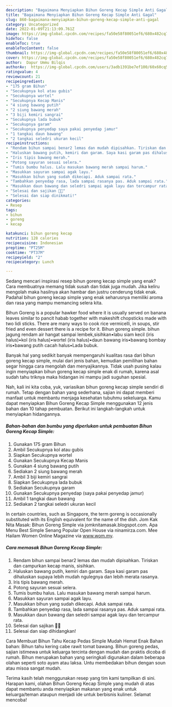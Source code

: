```yaml
---
description: "Bagaimana Menyiapkan Bihun Goreng Kecap Simple Anti Gagal"
title: "Bagaimana Menyiapkan Bihun Goreng Kecap Simple Anti Gagal"
slug: 860-bagaimana-menyiapkan-bihun-goreng-kecap-simple-anti-gagal
category: Uncategorized
date: 2022-01-09T21:13:09.761Z
image: https://img-global.cpcdn.com/recipes/fa50e58f80051ef6/680x482cq70/bihun-goreng-kecap-simple-foto-resep-utama.jpg
hideToc: false
enableToc: true
enableTocContent: false
thumbnail: https://img-global.cpcdn.com/recipes/fa50e58f80051ef6/680x482cq70/bihun-goreng-kecap-simple-foto-resep-utama.jpg
cover: https://img-global.cpcdn.com/recipes/fa50e58f80051ef6/680x482cq70/bihun-goreng-kecap-simple-foto-resep-utama.jpg
author:  Dapur Ummu Bilqis
authorAv:  https://img-global.cpcdn.com/users/3adb1391be7ef100/60x60cq50/avatar.jpg
ratingvalue: 4
reviewcount: 21
recipeingredient:
- "175 gram Bihun"
- "Secukupnya kol atau gubis"
- "Secukupnya wortel"
- "Secukupnya Kecap Manis"
- "4 siung bawang putih"
- "2 siung bawang merah"
- "3 biji kemiri sangrai"
- "Secukupnya lada bubuk"
- "Secukupnya garam"
- "Secukupnya penyedap saya pakai penyedap jamur"
- "1 tangkai daun bawang"
- "2 tangkai seledri ukuran kecil"
recipeinstructions:
- "Rendam bihun sampai benar2 lemas dan mudah dipisahkan. Tiriskan dan campurkan kecap manis, sisihkan."
- "Haluskan bawang putih, kemiri dan garam. Saya kasi garam pas dihaluskan supaya lebih mudah ngulegnya dan lebih merata rasanya."
- "Iris tipis bawang merah."
- "Potong sayuran sesuai selera."
- "Tumis bumbu halus. Lalu masukan bawang merah sampai harum."
- "Masukkan sayuran sampai agak layu."
- "Masukkan bihun yang sudah dikecapi. Aduk sampai rata."
- "Tambahkan penyedap rasa, lada sampai rasanya pas. Aduk sampai rata."
- "Masukkan daun bawang dan seledri sampai agak layu dan tercampur rata."
- "Selesai dan sajikan 🍝🍝"
- "Selesai dan siap dinikmati!"
categories:
- Resep
tags:
- bihun
- goreng
- kecap

katakunci: bihun goreng kecap 
nutrition: 128 calories
recipecuisine: Indonesian
preptime: "PT25M"
cooktime: "PT37M"
recipeyield: "2"
recipecategory: Lunch

---
```



Sedang mencari inspirasi resep bihun goreng kecap simple yang enak? Cara membuatnya memang tidak susah dan tidak juga mudah. Jika keliru mengolah maka hasilnya akan hambar dan justru cenderung tidak enak. Padahal bihun goreng kecap simple yang enak seharusnya memiliki aroma dan rasa yang mampu memancing selera kita.


Bihun Goreng is a popular hawker food where it is usually served on banana leaves similar to pancit habab together with makeshift chopsticks made with two lidi sticks. There are many ways to cook rice vermicelli, in soups, stir fried and even dessert there is a recipe for it. Bihun goreng simple. bihun jagung rendam air hangat sampai lembek,sisihkan•labu siam kecil (iris halus)•kol (iris halus)•wortel (iris halus)•daun bawang iris•bawang bombay iris•bawang putih cacah halus•Lada bubuk.

Banyak hal yang sedikit banyak mempengaruhi kualitas rasa dari bihun goreng kecap simple, mulai dari jenis bahan, kemudian pemilihan bahan segar hingga cara mengolah dan menyajikannya. Tidak usah pusing kalau ingin menyiapkan bihun goreng kecap simple enak di rumah, karena asal sudah tahu triknya maka hidangan ini mampu jadi suguhan spesial.


Nah, kali ini kita coba, yuk, variasikan bihun goreng kecap simple sendiri di rumah. Tetap dengan bahan yang sederhana, sajian ini dapat memberi manfaat untuk membantu menjaga kesehatan tubuhmu sekeluarga. Kamu dapat menyiapkan Bihun Goreng Kecap Simple menggunakan 12 jenis bahan dan 10 tahap pembuatan. Berikut ini langkah-langkah untuk menyiapkan hidangannya.

<!--inarticleads1-->

##### Bahan-bahan dan bumbu yang diperlukan untuk pembuatan Bihun Goreng Kecap Simple:

1. Gunakan 175 gram Bihun
1. Ambil Secukupnya kol atau gubis
1. Siapkan Secukupnya wortel
1. Gunakan Secukupnya Kecap Manis
1. Gunakan 4 siung bawang putih
1. Sediakan 2 siung bawang merah
1. Ambil 3 biji kemiri sangrai
1. Siapkan Secukupnya lada bubuk
1. Sediakan Secukupnya garam
1. Gunakan Secukupnya penyedap (saya pakai penyedap jamur)
1. Ambil 1 tangkai daun bawang
1. Sediakan 2 tangkai seledri ukuran kecil


In certain countries, such as Singapore, the term goreng is occasionally substituted with its English equivalent for the name of the dish. Jom Kak Nita Masak: Bihun Goreng Simple via jomknitamasak.blogspot.com. Apa Menu Best Simple Senang Popular Open House via ninamirza.com. Mee Hailam Women Online Magazine via www.wom.my. 

<!--inarticleads2-->

##### Cara memasak Bihun Goreng Kecap Simple:

1. Rendam bihun sampai benar2 lemas dan mudah dipisahkan. Tiriskan dan campurkan kecap manis, sisihkan.
1. Haluskan bawang putih, kemiri dan garam. Saya kasi garam pas dihaluskan supaya lebih mudah ngulegnya dan lebih merata rasanya.
1. Iris tipis bawang merah.
1. Potong sayuran sesuai selera.
1. Tumis bumbu halus. Lalu masukan bawang merah sampai harum.
1. Masukkan sayuran sampai agak layu.
1. Masukkan bihun yang sudah dikecapi. Aduk sampai rata.
1. Tambahkan penyedap rasa, lada sampai rasanya pas. Aduk sampai rata.
1. Masukkan daun bawang dan seledri sampai agak layu dan tercampur rata.
1. Selesai dan sajikan 🍝🍝
1. Selesai dan siap dihidangkan!

Cara Membuat Bihun Tahu Kecap Pedas Simple Mudah Hemat Enak Bahan bahan: Bihun tahu kering cabe rawit tomat bawang. Bihun goreng pedas, sajian istimewa untuk keluarga tercinta dengan mudah dan praktis dicoba di rumah. Bihun merupakan bahan yang seringkali digunakan dalam beberapa olahan seperti soto ayam atau laksa. Untu membedakan bihun dengan soun atau misoa sangat mudah. 

Terima kasih telah menggunakan resep yang tim kami tampilkan di sini. Harapan kami, olahan Bihun Goreng Kecap Simple yang mudah di atas dapat membantu anda menyiapkan makanan yang enak untuk keluarga/teman ataupun menjadi ide untuk berbisnis kuliner. Selamat mencoba!
